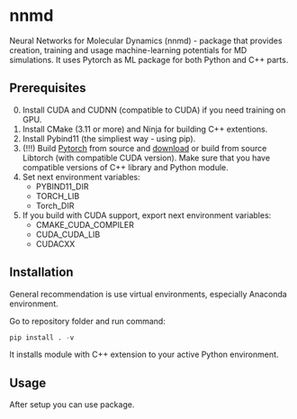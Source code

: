 # nnmd

Neural Networks for Molecular Dynamics (nnmd) - package that provides creation, training and usage
machine-learning potentials for MD simulations.
It uses Pytorch as ML package for both Python and C++ parts.

## Prerequisites

0. Install CUDA and CUDNN (compatible to CUDA) if you need training on GPU.
1. Install CMake (3.11 or more) and Ninja for building C++ extentions.
2. Install Pybind11 (the simpliest way - using pip).
3. (!!!) Build [Pytorch](https://github.com/pytorch/pytorch?tab=readme-ov-file#from-source) from source and [download](https://pytorch.org/) or build from source Libtorch (with compatible CUDA version).
Make sure that you have compatible versions of C++ library and Python module.
4. Set next environment variables: 
    - PYBIND11_DIR
    - TORCH_LIB
    - Torch_DIR
5. If you build with CUDA support, export next environment variables:
    - CMAKE_CUDA_COMPILER
    - CUDA_CUDA_LIB
    - CUDACXX

## Installation

General recommendation is use virtual environments, especially Anaconda environment.

Go to repository folder and run command:
```python
pip install . -v
```
It installs module with C++ extension to your active Python environment.

## Usage

After setup you can use package. 